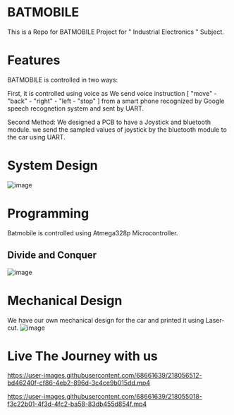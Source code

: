# BATMOBILE
This is a Repo for BATMOBILE Project for " Industrial Electronics " Subject.

# Features
BATMOBILE is controlled in two ways: 

First, it is controlled using voice as We send voice instruction [ "move" - "back" - "right" - "left - "stop" ] from a smart phone recognized by 
Google speech recognetion system and sent by UART.

Second Method: We designed a PCB to have a Joystick and bluetooth module. we send the sampled values of joystick by the bluetooth module to the car using UART.


# System Design
![image](https://user-images.githubusercontent.com/68661639/218057238-3cb3cea2-ab03-448e-8a87-1d802a718bee.png)

# Programming
Batmobile is controlled using Atmega328p Microcontroller.

## Divide and Conquer
![image](https://user-images.githubusercontent.com/68661639/218057724-5118be18-8d50-4d7b-8878-f8eda25a016e.png)


# Mechanical Design
We have our own mechanical design for the car and printed it using Laser-cut.
![image](https://user-images.githubusercontent.com/68661639/218057945-3c84dd5c-cc37-4251-b573-1013b78dcf01.png)



# Live The Journey with us



https://user-images.githubusercontent.com/68661639/218056512-bd46240f-cf86-4eb2-896d-3c4ce9b015dd.mp4


https://user-images.githubusercontent.com/68661639/218055018-f3c22b01-4f3d-4fc2-ba58-83db455d854f.mp4



